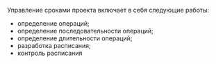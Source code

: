Управление сроками проекта включает в себя следующие работы:
- определение операций;
- определение последовательности операций;
- определение длительности операций;
- разработка расписания;
- контроль расписания